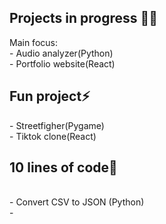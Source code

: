 <h2>Projects in progress 👨‍💻 </h2>
Main focus:
<br>
- Audio analyzer(Python)
<br>
- Portfolio website(React)

<h2>Fun project⚡</h2> 
- Streetfigher(Pygame)
<br>
- Tiktok clone(React)

<h2>10 lines of code🌴 </h2>
<br>
- Convert CSV to JSON (Python)
<br>
- 
